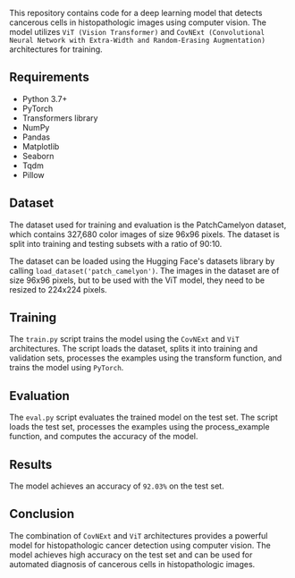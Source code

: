 

This repository contains code for a deep learning model that detects cancerous cells in histopathologic images using computer vision. The model utilizes `ViT (Vision Transformer)` and `CovNExt (Convolutional Neural Network with Extra-Width and Random-Erasing Augmentation)` architectures for training.

## Requirements
- Python 3.7+
- PyTorch
- Transformers library
- NumPy
- Pandas
- Matplotlib
- Seaborn
- Tqdm
- Pillow

## Dataset
The dataset used for training and evaluation is the PatchCamelyon dataset, which contains 327,680 color images of size 96x96 pixels. The dataset is split into training and testing subsets with a ratio of 90:10.

The dataset can be loaded using the Hugging Face's datasets library by calling `load_dataset('patch_camelyon')`. The images in the dataset are of size 96x96 pixels, but to be used with the ViT model, they need to be resized to 224x224 pixels.

## Training
The `train.py` script trains the model using the `CovNExt` and `ViT` architectures. The script loads the dataset, splits it into training and validation sets, processes the examples using the transform function, and trains the model using `PyTorch`.
## Evaluation
The `eval.py` script evaluates the trained model on the test set. The script loads the test set, processes the examples using the process_example function, and computes the accuracy of the model.
 
## Results
The model achieves an accuracy of `92.03%` on the test set.

## Conclusion
The combination of `CovNExt` and `ViT` architectures provides a powerful model for histopathologic cancer detection using computer vision. The model achieves high accuracy on the test set and can be used for automated diagnosis of cancerous cells in histopathologic images.
